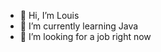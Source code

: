 - 👋 Hi, I’m Louis
- 🌱 I’m currently learning Java
- 💞️ I’m looking for a job right now


<!---
ycu0715/ycu0715 is a ✨ special ✨ repository because its `README.md` (this file) appears on your GitHub profile.
You can click the Preview link to take a look at your changes.
--->
